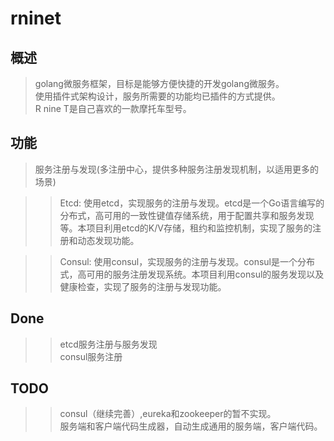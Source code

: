 **rninet**
==========

**概述**
--------
>golang微服务框架，目标是能够方便快捷的开发golang微服务。<br>
>使用插件式架构设计，服务所需要的功能均已插件的方式提供。<br>
>R nine T是自己喜欢的一款摩托车型号。<br>
    
    
**功能**
--------

>服务注册与发现(多注册中心，提供多种服务注册发现机制，以适用更多的场景)<br>

>>Etcd:  使用etcd，实现服务的注册与发现。etcd是一个Go语言编写的分布式，高可用的一致性键值存储系统，用于配置共享和服务发现等。本项目利用etcd的K/V存储，租约和监控机制，实现了服务的注册和动态发现功能。<br>

>>Consul:  使用consul，实现服务的注册与发现。consul是一个分布式，高可用的服务注册发现系统。本项目利用consul的服务发现以及健康检查，实现了服务的注册与发现功能。<br>

**Done**
--------
>>etcd服务注册与服务发现<br>
>>consul服务注册<br>

**TODO**
--------
>>consul（继续完善）,eureka和zookeeper的暂不实现。<br>
>>服务端和客户端代码生成器，自动生成通用的服务端，客户端代码。<br>
    
